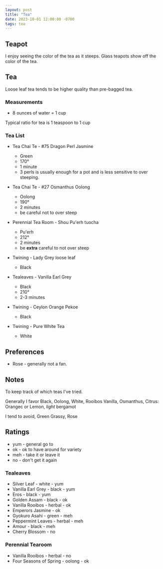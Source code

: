 ```yaml
---
layout: post
title: "Tea"
date: 2023-10-01 12:00:00 -0700
tags: tea
---
```



## Teapot

I enjoy seeing the color of the tea as it steeps. Glass teapots show off the color of the tea.

## Tea

Loose leaf tea tends to be higher quality than pre-bagged tea.

### Measurements

- 8 ounces of water = 1 cup

Typical ratio for tea is 1 teaspoon to 1 cup

### Tea List

- Tea Chai Te - #75 Dragon Perl Jasmine
    - Green
    - 170°
    - 1 minute
    - 3 perls is usually enough for a pot and is less sensitive to over steeping.

- Tea Chai Te - #27 Osmanthus Oolong
    - Oolong
    - 190°
    - 2 minutes
    - be careful not to over steep

- Perennial Tea Room - Shou Pu'erh tuocha
    - Pu'erh
    - 212°
    - 2 minutes
    - be __extra__ careful to not over steep

- Twining - Lady Grey loose leaf
    - Black

- Tealeaves - Vanilla Earl Grey
    - Black
    - 210°
    - 2-3 minutes

- Twining - Ceylon Orange Pekoe
    - Black

- Twining - Pure White Tea
    - White

## Preferences

- Rose - generally not a fan.

## Notes

To keep track of which teas I've tried.

Generally I favor Black, Oolong, White, Rooibos
Vanilla, Osmanthus, Citrus: Orangec or Lemon, _light_ bergamot

I tend to avoid, Green
 Grassy, Rose

## Ratings

- yum - general go to
- ok - ok to have around for variety
- meh - take it or leave it
- no - don't get it again

### Tealeaves

- Silver Leaf - white - yum
- Vanilla Earl Grey - black - yum
- Eros - black - yum
- Golden Assam - black - ok
- Vanilla Rooibos - herbal - ok
- Emperors Jasmine - ok
- Gyokuro Asahi - green - meh
- Peppermint Leaves - herbal - meh
- Amour - black - meh
- Cherry Blossom - no

### Perennial Tearoom

- Vanilla Rooibos - herbal - no
- Four Seasons of Spring - oolong - ok

